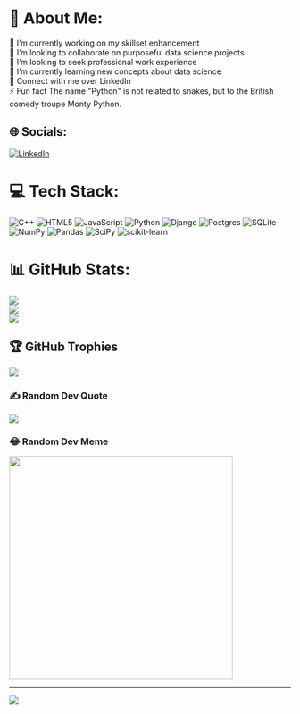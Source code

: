 # 💫 About Me:
🔭 I’m currently working on my skillset enhancement <br>👯 I’m looking to collaborate on purposeful data science projects <br>🤝 I’m looking to seek professional work experience <br>🌱 I’m currently learning new concepts about data science <br>💬 Connect with me over LinkedIn <br>⚡ Fun fact The name "Python" is not related to snakes, but to the British comedy troupe Monty Python.


## 🌐 Socials:
[![LinkedIn](https://img.shields.io/badge/LinkedIn-%230077B5.svg?logo=linkedin&logoColor=white)]((https://www.linkedin.com/in/shivaansh-bawa)) 

# 💻 Tech Stack:
![C++](https://img.shields.io/badge/c++-%2300599C.svg?style=for-the-badge&logo=c%2B%2B&logoColor=white) ![HTML5](https://img.shields.io/badge/html5-%23E34F26.svg?style=for-the-badge&logo=html5&logoColor=white) ![JavaScript](https://img.shields.io/badge/javascript-%23323330.svg?style=for-the-badge&logo=javascript&logoColor=%23F7DF1E) ![Python](https://img.shields.io/badge/python-3670A0?style=for-the-badge&logo=python&logoColor=ffdd54) ![Django](https://img.shields.io/badge/django-%23092E20.svg?style=for-the-badge&logo=django&logoColor=white) ![Postgres](https://img.shields.io/badge/postgres-%23316192.svg?style=for-the-badge&logo=postgresql&logoColor=white) ![SQLite](https://img.shields.io/badge/sqlite-%2307405e.svg?style=for-the-badge&logo=sqlite&logoColor=white) ![NumPy](https://img.shields.io/badge/numpy-%23013243.svg?style=for-the-badge&logo=numpy&logoColor=white) ![Pandas](https://img.shields.io/badge/pandas-%23150458.svg?style=for-the-badge&logo=pandas&logoColor=white) ![SciPy](https://img.shields.io/badge/SciPy-%230C55A5.svg?style=for-the-badge&logo=scipy&logoColor=%white) ![scikit-learn](https://img.shields.io/badge/scikit--learn-%23F7931E.svg?style=for-the-badge&logo=scikit-learn&logoColor=white)
# 📊 GitHub Stats:
![](https://github-readme-stats.vercel.app/api?username=ShivaanshBawa&theme=dark&hide_border=true&include_all_commits=false&count_private=false)<br/>
![](https://github-readme-streak-stats.herokuapp.com/?user=ShivaanshBawa&theme=dark&hide_border=true)<br/>
![](https://github-readme-stats.vercel.app/api/top-langs/?username=ShivaanshBawa&theme=dark&hide_border=true&include_all_commits=false&count_private=false&layout=compact)

## 🏆 GitHub Trophies
![](https://github-profile-trophy.vercel.app/?username=ShivaanshBawa&theme=radical&no-frame=false&no-bg=false&margin-w=4)

### ✍️ Random Dev Quote
![](https://quotes-github-readme.vercel.app/api?type=vetical&theme=tokyonight)

### 😂 Random Dev Meme
<img src='https://randommeme-five.vercel.app/' style="height: 400px;"/>

---
[![](https://visitcount.itsvg.in/api?id=ShivaanshBawa&icon=6&color=7)](https://visitcount.itsvg.in)

<!-- Proudly created with GPRM ( https://gprm.itsvg.in ) -->

<!---
ShivaanshBawa/ShivaanshBawa is a ✨ special ✨ repository because its `README.md` (this file) appears on your GitHub profile.
You can click the Preview link to take a look at your changes.
--->
